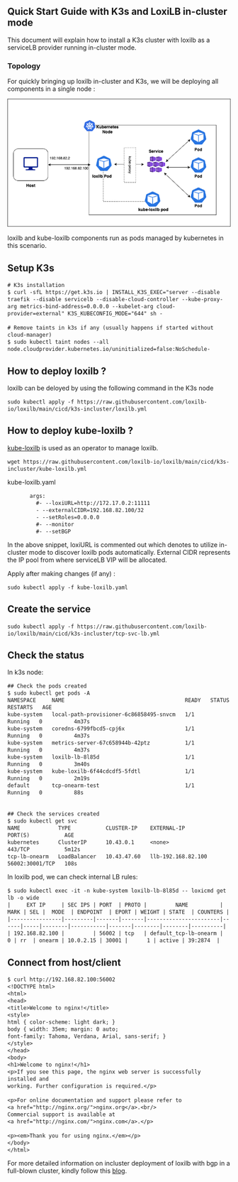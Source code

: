 ## Quick Start Guide with K3s and LoxiLB in-cluster mode

This document will explain how to install a K3s cluster with loxilb as a serviceLB provider running in-cluster mode.     

### Topology   

For quickly bringing up loxilb in-cluster and K3s, we will be deploying all components in a single node :   

![loxilb topology](photos/loxilb-incluster.png)

loxilb and kube-loxilb components run as pods managed by kubernetes  in this scenario.

## Setup K3s
```
# K3s installation
$ curl -sfL https://get.k3s.io | INSTALL_K3S_EXEC="server --disable traefik --disable servicelb --disable-cloud-controller --kube-proxy-arg metrics-bind-address=0.0.0.0 --kubelet-arg cloud-provider=external" K3S_KUBECONFIG_MODE="644" sh -

# Remove taints in k3s if any (usually happens if started without cloud-manager)
$ sudo kubectl taint nodes --all node.cloudprovider.kubernetes.io/uninitialized=false:NoSchedule-

```
## How to deploy loxilb ?
loxilb can be deloyed by using the following command in the K3s node
```
sudo kubectl apply -f https://raw.githubusercontent.com/loxilb-io/loxilb/main/cicd/k3s-incluster/loxilb.yml
```

## How to deploy kube-loxilb ?
[kube-loxilb](https://github.com/loxilb-io/kube-loxilb) is used as an operator to manage loxilb.
```
wget https://raw.githubusercontent.com/loxilb-io/loxilb/main/cicd/k3s-incluster/kube-loxilb.yml
```

kube-loxilb.yaml
```
       args:
         #- --loxiURL=http://172.17.0.2:11111
         - --externalCIDR=192.168.82.100/32
         - --setRoles=0.0.0.0
         #- --monitor
         #- --setBGP

```
In the above snippet, loxiURL is commented out which denotes to utilize in-cluster mode to discover loxilb pods automatically. External CIDR represents the IP pool from where serviceLB VIP will be allocated.

Apply after making changes (if any) :
```
sudo kubectl apply -f kube-loxilb.yaml
```

## Create the service
```
sudo kubectl apply -f https://raw.githubusercontent.com/loxilb-io/loxilb/main/cicd/k3s-incluster/tcp-svc-lb.yml
```

## Check the status
In k3s node:
```
## Check the pods created
$ sudo kubectl get pods -A
NAMESPACE     NAME                                      READY   STATUS    RESTARTS   AGE
kube-system   local-path-provisioner-6c86858495-snvcm   1/1     Running   0          4m37s
kube-system   coredns-6799fbcd5-cpj6x                   1/1     Running   0          4m37s
kube-system   metrics-server-67c658944b-42ptz           1/1     Running   0          4m37s
kube-system   loxilb-lb-8l85d                           1/1     Running   0          3m40s
kube-system   kube-loxilb-6f44cdcdf5-5fdtl              1/1     Running   0          2m19s
default       tcp-onearm-test                           1/1     Running   0          88s


## Check the services created
$ sudo kubectl get svc
NAME            TYPE           CLUSTER-IP    EXTERNAL-IP          PORT(S)           AGE
kubernetes      ClusterIP      10.43.0.1     <none>               443/TCP           5m12s
tcp-lb-onearm   LoadBalancer   10.43.47.60   llb-192.168.82.100   56002:30001/TCP   108s
```
In loxilb pod, we can check internal LB rules:
```
$ sudo kubectl exec -it -n kube-system loxilb-lb-8l85d -- loxicmd get lb -o wide
|     EXT IP     | SEC IPS | PORT  | PROTO |         NAME          | MARK | SEL |  MODE  | ENDPOINT  | EPORT | WEIGHT | STATE  | COUNTERS |
|----------------|---------|-------|-------|-----------------------|------|-----|--------|-----------|-------|--------|--------|----------|
| 192.168.82.100 |         | 56002 | tcp   | default_tcp-lb-onearm |    0 | rr  | onearm | 10.0.2.15 | 30001 |      1 | active | 39:2874  |
```

## Connect from host/client
```
$ curl http://192.168.82.100:56002
<!DOCTYPE html>
<html>
<head>
<title>Welcome to nginx!</title>
<style>
html { color-scheme: light dark; }
body { width: 35em; margin: 0 auto;
font-family: Tahoma, Verdana, Arial, sans-serif; }
</style>
</head>
<body>
<h1>Welcome to nginx!</h1>
<p>If you see this page, the nginx web server is successfully installed and
working. Further configuration is required.</p>

<p>For online documentation and support please refer to
<a href="http://nginx.org/">nginx.org</a>.<br/>
Commercial support is available at
<a href="http://nginx.com/">nginx.com</a>.</p>

<p><em>Thank you for using nginx.</em></p>
</body>
</html>

```
For more detailed information on incluster deployment of loxilb with bgp in a full-blown cluster, kindly follow this [blog](https://www.loxilb.io/post/k8s-nuances-of-in-cluster-external-service-lb-with-loxilb).   

